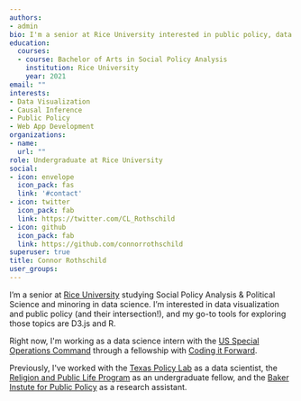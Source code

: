 ```yaml
---
authors:
- admin
bio: I'm a senior at Rice University interested in public policy, data science and their intersection. I'm most passionate about translating complex data into informative and entertaining visualizations.
education:
  courses:
  - course: Bachelor of Arts in Social Policy Analysis
    institution: Rice University
    year: 2021
email: ""
interests:
- Data Visualization
- Causal Inference
- Public Policy
- Web App Development
organizations:
- name: 
  url: ""
role: Undergraduate at Rice University
social:
- icon: envelope
  icon_pack: fas
  link: '#contact'
- icon: twitter
  icon_pack: fab
  link: https://twitter.com/CL_Rothschild
- icon: github
  icon_pack: fab
  link: https://github.com/connorrothschild
superuser: true
title: Connor Rothschild
user_groups:
---
```


I’m a senior at [Rice University](https://www.rice.edu/) studying Social Policy Analysis & Political Science and minoring in data science. I’m interested in data visualization and public policy (and their intersection!), and my go-to tools for exploring those topics are D3.js and R.

Right now, I'm working as a data science intern with the [US Special Operations Command](https://www.socom.mil/) through a fellowship with [Coding it Forward](https://www.codingitforward.com/). 

Previously, I've worked with the [Texas Policy Lab](https://www.texaspolicylab.org/) as a data scientist, the [Religion and Public Life Program](https://rplp.rice.edu/) as an undergraduate fellow, and the [Baker Instute for Public Policy](https://www.bakerinstitute.org/) as a research assistant.
